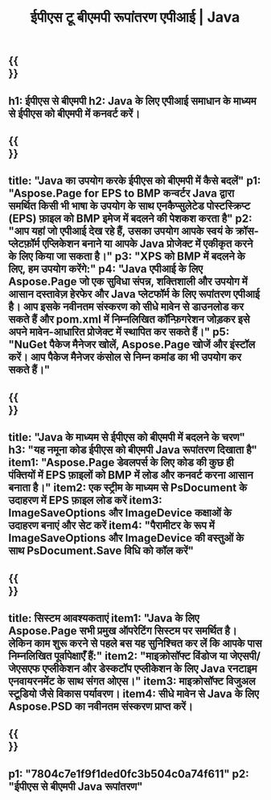 ﻿---
translation: true
template: /_templates/_conversion-child-java.md
title: ईपीएस टू बीएमपी रूपांतरण एपीआई | Java
url: /java/conversion/eps-to-bmp/
description: ईपीएस प्रारूप से बीएमपी फ़ाइल के लिए नमूना Java रूपांतरण कोड। किसी भी वेब या डेस्कटॉप Java आधारित एप्लिकेशन में ईपीएस को बीएमपी में बदलने के लिए इस उदाहरण कोड का उपयोग करें।
informat: EPS
outformat: BMP
otherformats: XPS PS
---

{{<section banner>}}
---
h1: ईपीएस से बीएमपी
h2: Java के लिए एपीआई समाधान के माध्यम से ईपीएस को बीएमपी में कनवर्ट करें।
---

{{<section overview>}}
---
title: "Java का उपयोग करके ईपीएस को बीएमपी में कैसे बदलें"
p1: "Aspose.Page for EPS to BMP कन्वर्टर Java द्वारा समर्थित किसी भी भाषा के उपयोग के साथ एनकैप्सुलेटेड पोस्टस्क्रिप्ट (EPS) फ़ाइल को BMP इमेज में बदलने की पेशकश करता है"
p2: "आप यहां जो एपीआई देख रहे हैं, उसका उपयोग आपके स्वयं के क्रॉस-प्लेटफ़ॉर्म एप्लिकेशन बनाने या आपके Java प्रोजेक्ट में एकीकृत करने के लिए किया जा सकता है।"
p3: "XPS को BMP में बदलने के लिए, हम उपयोग करेंगे:"
p4: "Java एपीआई के लिए Aspose.Page जो एक सुविधा संपन्न, शक्तिशाली और उपयोग में आसान दस्तावेज़ हेरफेर और Java प्लेटफॉर्म के लिए रूपांतरण एपीआई है। आप इसके नवीनतम संस्करण को सीधे मावेन से डाउनलोड कर सकते हैं और pom.xml में निम्नलिखित कॉन्फ़िगरेशन जोड़कर इसे अपने मावेन-आधारित प्रोजेक्ट में स्थापित कर सकते हैं।"
p5: "NuGet पैकेज मैनेजर खोलें, Aspose.Page खोजें और इंस्टॉल करें। आप पैकेज मैनेजर कंसोल से निम्न कमांड का भी उपयोग कर सकते हैं।"
---

{{<section feature1>}}
---
title: "Java के माध्यम से ईपीएस को बीएमपी में बदलने के चरण"
h3: "यह नमूना कोड ईपीएस को बीएमपी Java रूपांतरण दिखाता है"
item1: "Aspose.Page डेवलपर्स के लिए कोड की कुछ ही पंक्तियों में EPS फ़ाइलों को BMP में लोड और कनवर्ट करना आसान बनाता है।"
item2: एक स्ट्रीम के माध्यम से PsDocument के उदाहरण में EPS फ़ाइल लोड करें
item3: ImageSaveOptions और ImageDevice कक्षाओं के उदाहरण बनाएं और सेट करें
item4: "पैरामीटर के रूप में ImageSaveOptions और ImageDevice की वस्तुओं के साथ PsDocument.Save विधि को कॉल करें"
---

{{<section feature2>}}
---
title: सिस्टम आवश्यकताएं
item1: "Java के लिए Aspose.Page सभी प्रमुख ऑपरेटिंग सिस्टम पर समर्थित है। लेकिन काम शुरू करने से पहले बस यह सुनिश्चित कर लें कि आपके पास निम्नलिखित पूर्वापेक्षाएँ हैं:"
item2: "माइक्रोसॉफ्ट विंडोज या जेएसपी/जेएसएफ एप्लीकेशन और डेस्कटॉप एप्लीकेशन के लिए Java रनटाइम एनवायरनमेंट के साथ संगत ओएस।"
item3: माइक्रोसॉफ्ट विजुअल स्टूडियो जैसे विकास पर्यावरण।
item4: सीधे मावेन से Java के लिए Aspose.PSD का नवीनतम संस्करण प्राप्त करें।
---

{{<section gist>}}
---
p1: "7804c7e1f9f1ded0fc3b504c0a74f611"
p2: "ईपीएस से बीएमपी Java रूपांतरण"
---

